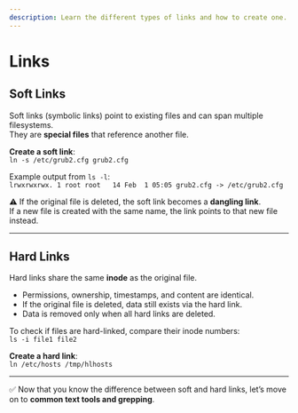 ```yaml
---
description: Learn the different types of links and how to create one.
---
```


# Links

## Soft Links

Soft links (symbolic links) point to existing files and can span multiple filesystems.  
They are **special files** that reference another file.

**Create a soft link**:  
`ln -s /etc/grub2.cfg grub2.cfg`

Example output from `ls -l`:  
`lrwxrwxrwx. 1 root root   14 Feb  1 05:05 grub2.cfg -> /etc/grub2.cfg`

⚠️ If the original file is deleted, the soft link becomes a **dangling link**.  
If a new file is created with the same name, the link points to that new file instead.

---

## Hard Links

Hard links share the same **inode** as the original file.  
- Permissions, ownership, timestamps, and content are identical.  
- If the original file is deleted, data still exists via the hard link.  
- Data is removed only when all hard links are deleted.  

To check if files are hard-linked, compare their inode numbers:  
`ls -i file1 file2`

**Create a hard link**:  
`ln /etc/hosts /tmp/hlhosts`

---

✅ Now that you know the difference between soft and hard links, let’s move on to **common text tools and grepping**.
